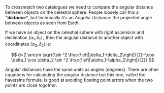 To crossmatch two catalogues we need to compare the angular distance between objects on the celestial sphere.
People loosely call this a **_"distance"_**, but technically it's an _Angular Distance_: the projected angle between objects as seen from Earth.

If we have an object on the celestial sphere with right ascension and declination $\left(\alpha_1, \delta_1\right)$ ,
then the angular distance to another object with coordinates $\left(\alpha_2, \delta_2\right)$ is:

$$
d=2 \arcsin \sqrt{\sin ^2 \frac{\left|\delta_1-\delta_2\right|}{2}+\cos \delta_1 \cos \delta_2 \sin ^2 \frac{\left|\alpha_1-\alpha_2\right|}{2}}
$$

Angular distances have the same units as angles (degrees). There are other equations for calculating
the angular distance but this one, called the haversine formula, is good at avoiding
floating point errors when the two points are close _together_.
